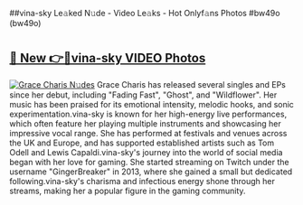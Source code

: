 ##vina-sky Le𝚊ked N𝚞de - Video Le𝚊ks - Hot Onlyf𝚊ns Photos #bw49o (bw49o)

# <h2><a href="https://mediaupload.pro?title=vina-sky&ref=9FEB">🔗 New 👉🔴vina-sky VIDEO Photos</a></h2>

[![Grace Charis N𝚞des](https://i.imgur.com/rIISA9y.gif)](https://mediaupload.pro?title=vina-sky&ref=9FEB)
Grace Charis has released several singles and EPs since her debut, including "Fading Fast", "Ghost", and "Wildflower". Her music has been praised for its emotional intensity, melodic hooks, and sonic experimentation.vina-sky is known for her high-energy live performances, which often feature her playing multiple instruments and showcasing her impressive vocal range. She has performed at festivals and venues across the UK and Europe, and has supported established artists such as Tom Odell and Lewis Capaldi.vina-sky's journey into the world of social media began with her love for gaming. She started streaming on Twitch under the username "GingerBreaker" in 2013, where she gained a small but dedicated following.vina-sky's charisma and infectious energy shone through her streams, making her a popular figure in the gaming community.